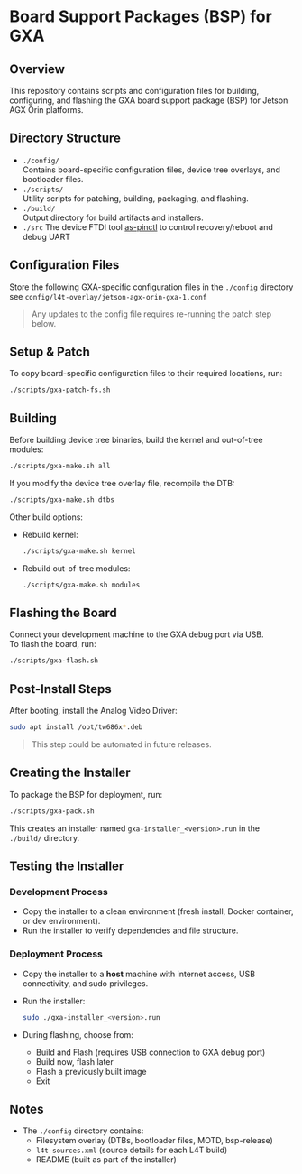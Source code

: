 # Board Support Packages (BSP) for GXA

## Overview

This repository contains scripts and configuration files for building, configuring, and flashing the GXA board support package (BSP) for Jetson AGX Orin platforms.

## Directory Structure

- `./config/`  
  Contains board-specific configuration files, device tree overlays, and bootloader files.
- `./scripts/`  
  Utility scripts for patching, building, packaging, and flashing.
- `./build/`  
  Output directory for build artifacts and installers.
- `./src`
  The device FTDI tool [as-pinctl](src/as-pinctl/README.md) to control recovery/reboot and debug UART

## Configuration Files

Store the following GXA-specific configuration files in the `./config` directory see ```config/l4t-overlay/jetson-agx-orin-gxa-1.conf```

 > Any updates to the config file requires re-running the patch step below.

## Setup & Patch

To copy board-specific configuration files to their required locations, run:

```bash
./scripts/gxa-patch-fs.sh
```

## Building

Before building device tree binaries, build the kernel and out-of-tree modules:

```bash
./scripts/gxa-make.sh all
```

If you modify the device tree overlay file, recompile the DTB:

```bash
./scripts/gxa-make.sh dtbs
```

Other build options:

- Rebuild kernel:  

  ```bash
  ./scripts/gxa-make.sh kernel
  ```

- Rebuild out-of-tree modules:  

  ```bash
  ./scripts/gxa-make.sh modules
  ```

## Flashing the Board

Connect your development machine to the GXA debug port via USB.  
To flash the board, run:

```bash
./scripts/gxa-flash.sh
```

## Post-Install Steps

After booting, install the Analog Video Driver:

```bash
sudo apt install /opt/tw686x*.deb
```

 > This step could be automated in future releases.

## Creating the Installer

To package the BSP for deployment, run:

```bash
./scripts/gxa-pack.sh
```

This creates an installer named `gxa-installer_<version>.run` in the `./build/` directory.

## Testing the Installer

### Development Process

- Copy the installer to a clean environment (fresh install, Docker container, or dev environment).
- Run the installer to verify dependencies and file structure.

### Deployment Process

- Copy the installer to a **host** machine with internet access, USB connectivity, and sudo privileges.
- Run the installer:

  ```bash
  sudo ./gxa-installer_<version>.run
  ```

- During flashing, choose from:
    - Build and Flash (requires USB connection to GXA debug port)
    - Build now, flash later
    - Flash a previously built image
    - Exit

## Notes

- The `./config` directory contains:
    - Filesystem overlay (DTBs, bootloader files, MOTD, bsp-release)
    - `l4t-sources.xml` (source details for each L4T build)
    - README (built as part of the installer)
